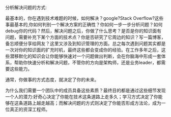 分析解决问题的方式:

最基本的，你在遇到技术难题的时候，如何解决？google?Stack Overflow?这些事最基本的,你如何判别一个解决方案的正确性？你如何一步一步分析问题？如何debug你的代码？然后，解决问题之后，你做了什么思考？是否是你的知识面有问题，需要补充下某个方面的技术点？你是否研究了它周边的知识？写一篇博客，备忘顺便分享给网友？这里又涉及到知识管理的方面。总之每次遇到问题其实都是一次对你的知识面的扩充时机，最终这些都会变成你的经验。在工作多年之后，这些潜移默化的知识会让你能够快速对一个问题做出判断，会在你脑海中形成一套体系，帮助你快速分析和解决问题，不管你的方向是架构师，还是业务leader，都需要这些能力。

通常，你做事的方式态度，就决定了你的未来。

为什么我们需要一个团队中的成员具备这些素质？最终目的都是通过这些细节发现一个人的潜力:好奇心决定了你能在技术这条道路上走多久；学习方式决定了你能够在这条道路上越走越高；而解决问题的方式则决定了你能否形成方法论，成为一位真正的资深工程师。